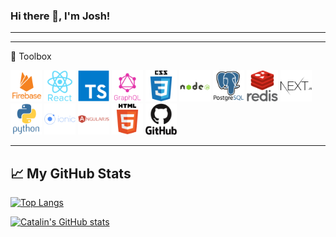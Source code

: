 ### Hi there 👋, I'm Josh!

<!--
**suenalaba/suenalaba** is a ✨ _special_ ✨ repository because its `README.md` (this file) appears on your GitHub profile.

Here are some ideas to get you started:

- 🔭 I’m currently working on ...
- 🌱 I’m currently learning ...
- 👯 I’m looking to collaborate on ...
- 🤔 I’m looking for help with ...
- 💬 Ask me about ...
- 📫 How to reach me: ...
- 😄 Pronouns: ...
- ⚡ Fun fact: ...
-->

---

---

🧰 Toolbox

<img src="https://github.com/devicons/devicon/blob/master/icons/firebase/firebase-plain-wordmark.svg" alt="Firebase Logo" width="50" height="50"/> <img src="https://github.com/devicons/devicon/blob/master/icons/react/react-original-wordmark.svg" alt="React Logo" width="50" height="50"/>
<img src="https://github.com/devicons/devicon/blob/master/icons/typescript/typescript-original.svg" alt="Typescript Logo" width="50" height="50"/>
<img src="https://github.com/devicons/devicon/blob/master/icons/graphql/graphql-plain-wordmark.svg" alt="GraphQL Logo" width="50" height="50"/>
<img src="https://github.com/devicons/devicon/blob/master/icons/css3/css3-original-wordmark.svg" alt="CSS Logo" width="50" height="50"/>
<img src="https://github.com/devicons/devicon/blob/master/icons/nodejs/nodejs-original-wordmark.svg" alt="NodeJS Logo" width="50" height="50"/>
<img src="https://github.com/devicons/devicon/blob/master/icons/postgresql/postgresql-original-wordmark.svg" alt="PSQL Logo" width="50" height="50"/>
<img src="https://github.com/devicons/devicon/blob/master/icons/redis/redis-original-wordmark.svg" alt="Redis Logo" width="50" height="50"/>
<img src="https://github.com/devicons/devicon/blob/master/icons/nextjs/nextjs-original-wordmark.svg" alt="NextJS Logo" width="50" height="50"/>
<img src="https://github.com/devicons/devicon/blob/master/icons/python/python-original-wordmark.svg" alt="Python Logo" width="50" height="50"/>
<img src="https://github.com/devicons/devicon/blob/master/icons/ionic/ionic-original-wordmark.svg" alt="Ionic Logo" width="50" height="50"/>
<img src="https://github.com/devicons/devicon/blob/master/icons/angularjs/angularjs-plain-wordmark.svg" alt="Angular Logo" width="50" height="50"/>
<img src="https://github.com/devicons/devicon/blob/master/icons/html5/html5-original-wordmark.svg" alt="HTML Logo" width="50" height="50"/>
<img src="https://github.com/devicons/devicon/blob/master/icons/github/github-original-wordmark.svg" alt="Github Logo" width="50" height="50"/>

---



## &#x1f4c8; My GitHub Stats

[![Top Langs](https://github-readme-stats.vercel.app/api/top-langs/?username=suenalaba&hide=jupyter%20notebook,R&theme=radical)](https://github.com/anuraghazra/github-readme-stats)

[![Catalin's GitHub stats](https://github-readme-stats.vercel.app/api?username=suenalaba&theme=radical)](https://github.com/anuraghazra/github-readme-stats)

